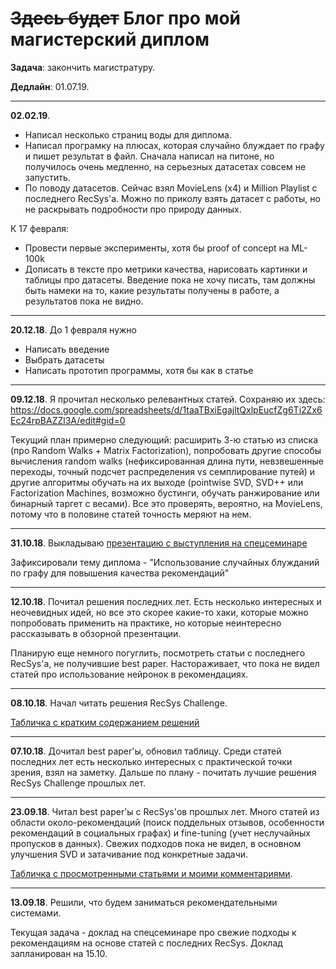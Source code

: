 # ~~Здесь будет~~ Блог про мой магистерский диплом

**Задача**: закончить магистратуру.

**Дедлайн**: 01.07.19.

* * *

**02.02.19**. 
* Написал несколько страниц воды для диплома. 
* Написал програмку на плюсах, которая случайно блуждает по графу и пишет результат в файл. Сначала написал на питоне, но получилось очень медленно, на серьезных датасетах совсем не запустить.
* По поводу датасетов. Сейчас взял MovieLens (x4) и Million Playlist с последнего RecSys'а. Можно по приколу взять датасет с работы, но не раскрывать подробности про природу данных.

К 17 февраля:
* Провести первые эксперименты, хотя бы proof of concept на ML-100k
* Дописать в тексте про метрики качества, нарисовать картинки и таблицы про датасеты. Введение пока не хочу писать, там должны быть намеки на то, какие результаты получены в работе, а результатов пока не видно.

* * *

**20.12.18**. До 1 февраля нужно
* Написать введение
* Выбрать датасеты
* Написать прототип программы, хотя бы как в статье

* * *

**09.12.18**. Я прочитал несколько релевантных статей. Сохраняю их здесь: https://docs.google.com/spreadsheets/d/1taaTBxiEgajltQxlpEucfZg6Ti2Zx6Ec24rpBAZZl3A/edit#gid=0

Текущий план примерно следующий: расширить 3-ю статью из списка (про Random Walks + Matrix Factorization), попробовать другие способы вычисления random walks (нефиксированная длина пути, невзвешенные переходы, точный подсчет распределения vs семплирование путей) и другие алгоритмы обучать на их выходе (pointwise SVD, SVD++ или Factorization Machines, возможно бустинги, обучать ранжирование или бинарный таргет с весами). Все это проверять, вероятно, на MovieLens, потому что в половине статей точность меряют на нем.

* * *

**31.10.18**. Выкладываю [презентацию с выступления на спецсеминаре](https://github.com/pashakovalenko/masters_diploma/blob/master/presentations/1_recsys.pdf)

Зафиксировали тему диплома - "Использование случайных блужданий по графу для повышения качества рекомендаций"

* * *

**12.10.18**. Почитал решения последних лет. Есть несколько интересных и неочевидных идей, но все это скорее какие-то хаки, которые можно попробовать применить на практике, но которые неинтересно рассказывать в обзорной презентации.

Планирую еще немного погуглить, посмотреть статьи с последнего RecSys'а, не получившие best paper. Настораживает, что пока не видел статей про использование нейронок в рекомендациях.

* * *

**08.10.18**. Начал читать решения RecSys Challenge. 

[Табличка с кратким содержанием решений](https://docs.google.com/spreadsheets/d/11-0LiNUxZDPdB0K-BxQjABRb64M-nsTvD-GtrCuCtcI/edit#gid=1469726117)

* * *

**07.10.18**. Дочитал best paper'ы, обновил таблицу. Среди статей последних лет есть несколько интересных с практической точки зрения, взял на заметку. Дальше по плану - почитать лучшие решения RecSys Challenge прошлых лет.

* * *

**23.09.18**. Читал best paper'ы с RecSys'ов прошлых лет. Много статей из области около-рекомендаций (поиск поддельных отзывов, особенности рекомендаций в социальных графах) и fine-tuning (учет неслучайных пропусков в данных). Свежих подходов пока не видел, в основном улучшения SVD и затачивание под конкретные задачи.

[Табличка с просмотренными статьями и моими комментариями](https://docs.google.com/spreadsheets/d/11-0LiNUxZDPdB0K-BxQjABRb64M-nsTvD-GtrCuCtcI/edit#gid=0).

* * *

**13.09.18**. Решили, что будем заниматься рекомендательными системами.

Текущая задача - доклад на спецсеминаре про свежие подходы к рекомендациям на основе статей с последних RecSys. Доклад запланирован на 15.10.

